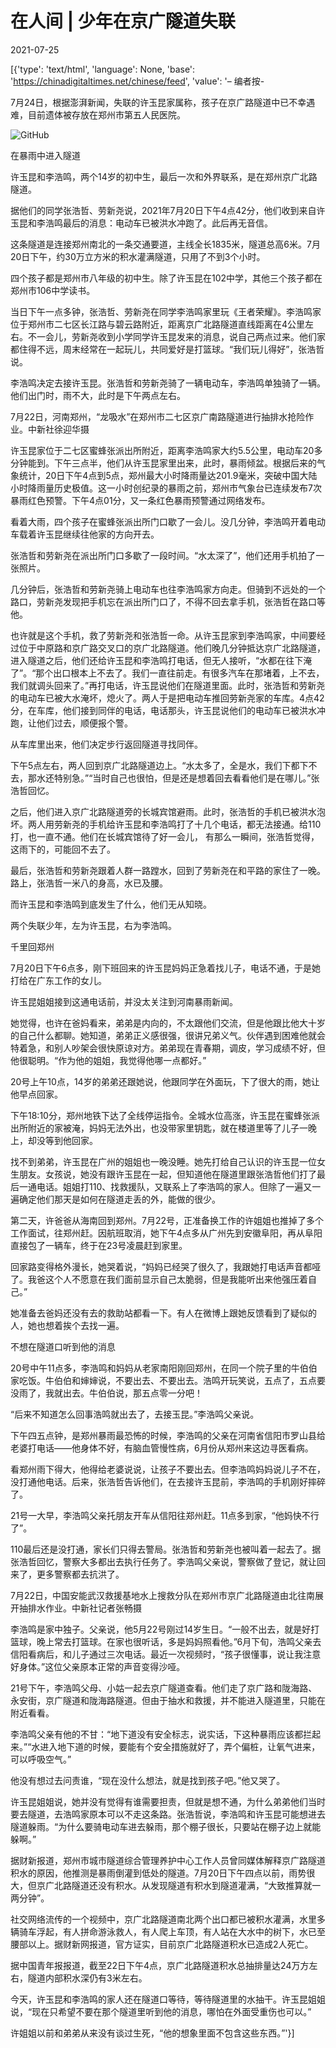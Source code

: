 # 在人间 | 少年在京广隧道失联

2021-07-25

[{'type': 'text/html', 'language': None, 'base': 'https://chinadigitaltimes.net/chinese/feed', 'value': '&#8211; 编者按-

7月24日，根据澎湃新闻，失联的许玉昆家属称，孩子在京广路隧道中已不幸遇难，目前遗体被存放在郑州市第五人民医院。

![GitHub](https://chinadigitaltimes.net/chinese/files/2021/07/image-1627152995741.png)

在暴雨中进入隧道

许玉昆和李浩鸣，两个14岁的初中生，最后一次和外界联系，是在郑州京广北路隧道。

据他们的同学张浩哲、劳新尧说，2021年7月20日下午4点42分，他们收到来自许玉昆和李浩鸣最后的消息：电动车已被洪水冲跑了。此后再无音信。

这条隧道是连接郑州南北的一条交通要道，主线全长1835米，隧道总高6米。7月20日下午，约30万立方米的积水灌满隧道，只用了不到3个小时。

四个孩子都是郑州市八年级的初中生。除了许玉昆在102中学，其他三个孩子都在郑州市106中学读书。

当日下午一点多钟，张浩哲、劳新尧在同学李浩鸣家里玩《王者荣耀》。李浩鸣家位于郑州市二七区长江路与碧云路附近，距离京广北路隧道直线距离在4公里左右。不一会儿，劳新尧收到小学同学许玉昆发来的消息，说自己两点过来。他们家都住得不远，周末经常在一起玩儿，共同爱好是打篮球。“我们玩儿得好”，张浩哲说。

李浩鸣决定去接许玉昆。张浩哲和劳新尧骑了一辆电动车，李浩鸣单独骑了一辆。他们出门时，雨不大，此时是下午两点左右。

7月22日，河南郑州，“龙吸水”在郑州市二七区京广南路隧道进行抽排水抢险作业。中新社徐迎华摄

许玉昆家位于二七区蜜蜂张派出所附近，距离李浩鸣家大约5.5公里，电动车20多分钟能到。下午三点半，他们从许玉昆家里出来，此时，暴雨倾盆。根据后来的气象统计，20日下午4点到5点，郑州最大小时降雨量达201.9毫米，突破中国大陆小时降雨量历史极值。这一小时创纪录的暴雨之前，郑州市气象台已连续发布7次暴雨红色预警。下午4点01分，又一条红色暴雨预警通过网络发布。

看着大雨，四个孩子在蜜蜂张派出所门口歇了一会儿。没几分钟，李浩鸣开着电动车载着许玉昆继续往他家的方向开去。

张浩哲和劳新尧在派出所门口多歇了一段时间。“水太深了”，他们还用手机拍了一张照片。

几分钟后，张浩哲和劳新尧骑上电动车也往李浩鸣家方向走。但骑到不远处的一个路口，劳新尧发现把手机忘在派出所门口了，不得不回去拿手机，张浩哲在路口等他。

也许就是这个手机，救了劳新尧和张浩哲一命。从许玉昆家到李浩鸣家，中间要经过位于中原路和京广路交叉口的京广北路隧道。他们晚几分钟抵达京广北路隧道，进入隧道之后，他们还给许玉昆和李浩鸣打电话，但无人接听，“水都在往下淹了”。“那个出口根本上不去了。我们一直往前走。有很多汽车在那堵着，上不去，我们就调头回来了。”再打电话，许玉昆说他们在隧道里面。此时，张浩哲和劳新尧的电动车已被大水淹坏，熄火了。两人于是把电动车推回劳新尧家的车库。4点42分，在车库，他们接到同伴的电话，电话那头，许玉昆说他们的电动车已被洪水冲跑，让他们过去，顺便报个警。

从车库里出来，他们决定步行返回隧道寻找同伴。

下午5点左右，两人回到京广北路隧道边上。“水太多了，全是水，我们下都下不去，那水还特别急。”“当时自己也很怕，但是还是想着回去看看他们是在哪儿。”张浩哲回忆。

之后，他们进入京广北路隧道旁的长城宾馆避雨。此时，张浩哲的手机已被洪水泡坏。两人用劳新尧的手机给许玉昆和李浩鸣打了十几个电话，都无法接通。给110打，也一直不通。他们在长城宾馆待了好一会儿， 有那么一瞬间，张浩哲觉得，这雨下的，可能回不去了。

最后，张浩哲和劳新尧跟着人群一路蹚水，回到了劳新尧在和平路的家住了一晚。路上，张浩哲一米八的身高，水已及腰。

而许玉昆和李浩鸣到底发生了什么，他们无从知晓。

两个失联少年，左为许玉昆，右为李浩鸣。

千里回郑州

7月20日下午6点多，刚下班回来的许玉昆妈妈正急着找儿子，电话不通，于是她打给在广东工作的女儿。

许玉昆姐姐接到这通电话前，并没太关注到河南暴雨新闻。

她觉得，也许在爸妈看来，弟弟是内向的，不太跟他们交流，但是他跟比他大十岁的自己什么都聊。她知道，弟弟正义感很强，很讲兄弟义气。伙伴遇到困难他就会特着急，和别人吵架会很快原谅对方。弟弟现在青春期，调皮，学习成绩不好，但他很聪明。“作为他的姐姐，我觉得他哪一点都好。”

20号上午10点，14岁的弟弟还跟她说，他跟同学在外面玩，下了很大的雨，她让他早点回家。

下午18:10分，郑州地铁下达了全线停运指令。全城水位高涨，许玉昆在蜜蜂张派出所附近的家被淹，妈妈无法外出，也没带家里钥匙，就在楼道里等了儿子一晚上，却没等到他回家。

找不到弟弟，许玉昆在广州的姐姐也一晚没睡。她先打给自己认识的许玉昆一位女生朋友。女孩说，她没有跟许玉昆在一起，但知道他在隧道里跟张浩哲他们打了最后一通电话。姐姐打110、找救援队，又联系上了李浩鸣的家人。但除了一遍又一遍确定他们那天是如何在隧道走丢的外，能做的很少。

第二天，许爸爸从海南回到郑州。7月22号，正准备换工作的许姐姐也推掉了多个工作面试，往郑州赶。因航班取消，她下午4点多从广州先到安徽阜阳，再从阜阳直接包了一辆车，终于在23号凌晨赶到家里。

回家路变得格外漫长，她哭着说，“妈妈已经哭了很久了，我跟她打电话声音都哑了。我爸这个人不愿意在我们面前显示自己太脆弱，但是我能听出来他强压着自己。”

她准备去爸妈还没有去的救助站都看一下。有人在微博上跟她反馈看到了疑似的人，她也想着挨个去找一遍。

不想在隧道口听到他的消息

20号中午11点多，李浩鸣和妈妈从老家南阳刚回郑州，在同一个院子里的牛伯伯家吃饭。牛伯伯和婶婶说，不要出去、不要出去。浩鸣开玩笑说，五点了，五点要没雨了，我就出去。牛伯伯说，那五点零一分吧！

“后来不知道怎么回事浩鸣就出去了，去接玉昆。”李浩鸣父亲说。

下午四五点钟，是郑州暴雨最恐怖的时候，李浩鸣的父亲在河南省信阳市罗山县给老婆打电话——他身体不好，有脑血管慢性病，6月份从郑州来这边寻医看病。

看郑州雨下得大，他得给老婆说说，让孩子不要出去。但李浩鸣妈妈说儿子不在，没打通他电话。后来，张浩哲告诉他们，在去接许玉昆前，李浩鸣的手机刚好摔碎了。

21号一大早，李浩鸣父亲托朋友开车从信阳往郑州赶。11点多到家，“他妈快不行了”。

110最后还是没打通，家长们只得去警局。张浩哲和劳新尧也被叫着一起去了。据张浩哲回忆，警察大多都出去执行任务了。李浩鸣父亲说，警察做了登记，就让回来了，更多警察都去抗洪了。

7月22日，中国安能武汉救援基地水上搜救分队在郑州市京广北路隧道由北往南展开抽排水作业。中新社记者张畅摄

李浩鸣是家中独子。父亲说，他5月22号刚过14岁生日。“一般不出去，就是好打篮球，晚上常去打篮球。在家也很听话，多是妈妈照看他。”6月下旬，浩鸣父亲去信阳看病后，和儿子通过三次电话。最近一次视频时，“孩子很懂事，说让我注意好身体。”这位父亲原本正常的声音变得沙哑。

21号下午，李浩鸣父母、小姑一起去京广隧道查看。他们走了京广路和陇海路、永安街，京广隧道和陇海路隧道。但由于抽水和救援，并不能进入隧道里，只能在附近看看。

李浩鸣父亲有他的不甘：“地下道没有安全标志，说实话，下这种暴雨应该都拦起来。”“水进入地下道的时候，要能有个安全措施就好了，弄个偏桩，让氧气进来，可以呼吸空气。”

他没有想过去问责谁，“现在没什么想法，就是找到孩子吧。”他又哭了。

许玉昆姐姐说，她并没有觉得有谁需要担责，但就是想不通，为什么弟弟他们当时要去隧道，去浩鸣家原本可以不走这条路。张浩哲说，李浩鸣和许玉昆可能想进去隧道躲雨。“为什么要骑电动车进去躲雨，那个棚子很长，只要站在棚子边上就能躲啊。”

据财新报道，郑州市城市隧道综合管理养护中心工作人员曾同媒体解释京广路隧道积水的原因，他推测是暴雨倒灌到低处的隧道。7月20日下午四点以前，雨势很大，但京广北路隧道还没有积水。从发现隧道有积水到隧道灌满，“大致推算就一两分钟”。

社交网络流传的一个视频中，京广北路隧道南北两个出口都已被积水灌满，水里多辆骑车浮起，有人拼命游泳救人，有人爬上车顶，有人站在大水中的树下，水已至腰部以上。据财新网报道，官方证实，目前京广北路隧道积水已造成2人死亡。

据中国青年报报道，截至22日下午4点，京广北路隧道积水总抽排量达24万方左右，隧道内部积水深仍有3米左右。

今天，许玉昆和李浩鸣的家人还在隧道口等待，等待隧道里的水抽干。许玉昆姐姐说，“现在只希望不要在那个隧道里听到他的消息，哪怕在外面受重伤也可以。”

许姐姐以前和弟弟从来没有谈过生死，“他的想象里面不包含这些东西。”'}]